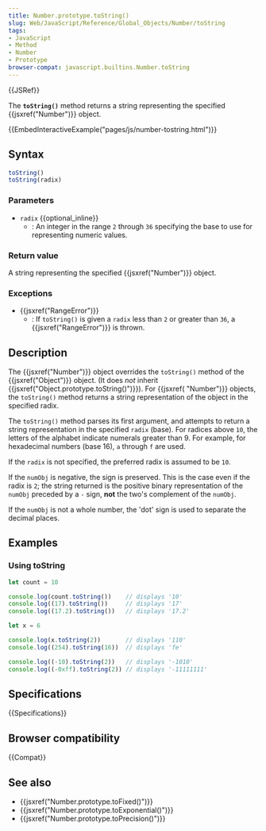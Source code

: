 ```yaml
---
title: Number.prototype.toString()
slug: Web/JavaScript/Reference/Global_Objects/Number/toString
tags:
- JavaScript
- Method
- Number
- Prototype
browser-compat: javascript.builtins.Number.toString
---
```

{{JSRef}}

The **`toString()`** method returns a string representing the specified
{{jsxref("Number")}} object.

{{EmbedInteractiveExample("pages/js/number-tostring.html")}}

## Syntax

```js
toString()
toString(radix)
```

### Parameters

- `radix` {{optional_inline}}
  - : An integer in the range `2` through `36` specifying the base to use for
    representing numeric values.

### Return value

A string representing the specified {{jsxref("Number")}} object.

### Exceptions

- {{jsxref("RangeError")}}
  - : If `toString()` is given a `radix` less than `2` or greater than `36`, a
    {{jsxref("RangeError")}} is thrown.

## Description

The {{jsxref("Number")}} object overrides the `toString()` method of the
{{jsxref("Object")}} object. (It does _not_ inherit
{{jsxref("Object.prototype.toString()")}}). For
{{jsxref( "Number")}} objects, the `toString()` method returns a string
representation of the object in the specified radix.

The `toString()` method parses its first argument, and attempts to return a
string representation in the specified `radix` (base). For radices above `10`,
the letters of the alphabet indicate numerals greater than 9. For example, for
hexadecimal numbers (base 16), `a` through `f` are used.

If the `radix` is not specified, the preferred radix is assumed to be `10`.

If the `numObj` is negative, the sign is preserved. This is the case even if the
radix is `2`; the string returned is the positive binary representation of the
`numObj` preceded by a `-` sign, **not** the two's complement of the `numObj`.

If the `numObj` is not a whole number, the 'dot' sign is used to separate the
decimal places.

## Examples

### Using toString

```js
let count = 10

console.log(count.toString())    // displays '10'
console.log((17).toString())     // displays '17'
console.log((17.2).toString())   // displays '17.2'

let x = 6

console.log(x.toString(2))       // displays '110'
console.log((254).toString(16))  // displays 'fe'

console.log((-10).toString(2))   // displays '-1010'
console.log((-0xff).toString(2)) // displays '-11111111'
```

## Specifications

{{Specifications}}

## Browser compatibility

{{Compat}}

## See also

- {{jsxref("Number.prototype.toFixed()")}}
- {{jsxref("Number.prototype.toExponential()")}}
- {{jsxref("Number.prototype.toPrecision()")}}
